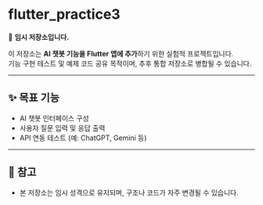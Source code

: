 # flutter_practice3

🚧 **임시 저장소입니다.**

이 저장소는 **AI 챗봇 기능을 Flutter 앱에 추가**하기 위한 실험적 프로젝트입니다.  
기능 구현 테스트 및 예제 코드 공유 목적이며, 추후 통합 저장소로 병합될 수 있습니다.

---

## ✨ 목표 기능
- AI 챗봇 인터페이스 구성
- 사용자 질문 입력 및 응답 출력
- API 연동 테스트 (예: ChatGPT, Gemini 등)

---

## 📌 참고
- 본 저장소는 임시 성격으로 유지되며, 구조나 코드가 자주 변경될 수 있습니다.

